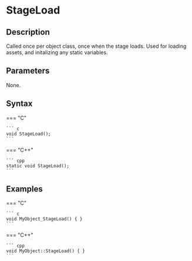 # StageLoad

## Description
Called once per object class, once when the stage loads. Used for loading assets, and initalizing any static variables.

## Parameters
None.

## Syntax
=== "C"

	``` c
	void StageLoad();
	```

=== "C++"

	``` cpp
	static void StageLoad();
	```

## Examples
=== "C"

	``` c
	void MyObject_StageLoad() { }
	```

=== "C++"

	``` cpp
	void MyObject::StageLoad() { }
	```
